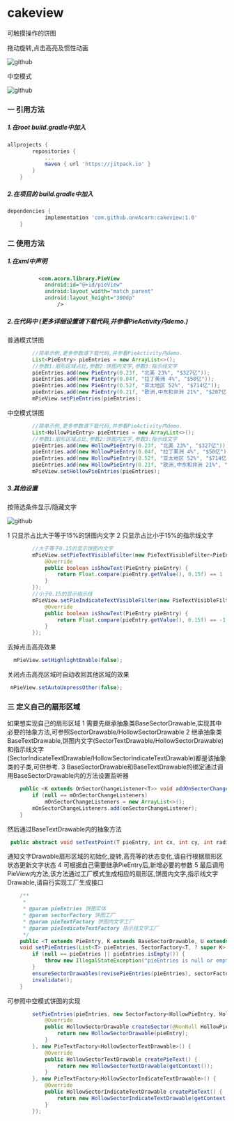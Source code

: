 # cakeview
可触摸操作的饼图

拖动旋转,点击高亮及惯性动画

![github](https://github.com/oneAcorn/cakeview/blob/master/20190506_092928.gif "拖动旋转,点击高亮及惯性动画")

中空模式

![github](https://github.com/oneAcorn/cakeview/blob/master/20190506_093340.gif "拖动旋转,点击高亮及惯性动画")

### 一 引用方法

##### 1.在root build.gradle中加入

```gradle
allprojects {
		repositories {
			...
			maven { url 'https://jitpack.io' }
		}
	}
```

##### 2.在项目的 build.gradle中加入

```gradle
dependencies {
	        implementation 'com.github.oneAcorn:cakeview:1.0'
	}
```

### 二 使用方法

##### 1.在xml中声明

```xml
          <com.acorn.library.PieView
            android:id="@+id/pieView"
            android:layout_width="match_parent"
            android:layout_height="300dp"
                />
```

##### 2.在代码中 (更多详细设置请下载代码,并参看PieActivity内demo.)

普通模式饼图

```java
        //简单示例,更多参数请下载代码,并参看PieActivity内demo.
        List<PieEntry> pieEntries = new ArrayList<>();
        //参数1:扇形区域占比,参数2:饼图内文字,参数3:指示线文字
        pieEntries.add(new PieEntry(0.23f, "北美 23%", "$327亿"));
        pieEntries.add(new PieEntry(0.04f, "拉丁美洲 4%", "$50亿"));
        pieEntries.add(new PieEntry(0.52f, "亚太地区 52%", "$714亿"));
        pieEntries.add(new PieEntry(0.21f, "欧洲,中东和非洲 21%", "$287亿"));
        mPieView.setPieEntries(pieEntries);
```

中空模式饼图

```java
        //简单示例,更多参数请下载代码,并参看PieActivity内demo.
        List<HollowPieEntry> pieEntries = new ArrayList<>();
        //参数1:扇形区域占比,参数2:饼图内文字,参数3:指示线文字
        pieEntries.add(new HollowPieEntry(0.23f, "北美 23%", "$327亿"));
        pieEntries.add(new HollowPieEntry(0.04f, "拉丁美洲 4%", "$50亿"));
        pieEntries.add(new HollowPieEntry(0.52f, "亚太地区 52%", "$714亿"));
        pieEntries.add(new HollowPieEntry(0.21f, "欧洲,中东和非洲 21%", "$287亿"));
        mPieView.setHollowPieEntries(pieEntries);
```

##### 3.其他设置

按筛选条件显示/隐藏文字

![github](https://github.com/oneAcorn/cakeview/blob/master/20190506_093532.gif "按筛选条件显示/隐藏文字")

1 只显示占比大于等于15%的饼图内文字
2 只显示占比小于15%的指示线文字

```java
        //大于等于0.15的显示饼图内文字
        mPieView.setPieTextVisibleFilter(new PieTextVisibleFilter<PieEntry>() {
            @Override
            public boolean isShowText(PieEntry pieEntry) {
                return Float.compare(pieEntry.getValue(), 0.15f) == 1 || Float.compare(pieEntry.getValue(), 0.15f) == 0;
            }
        });
        //小于0.15的显示指示线
        mPieView.setPieIndicateTextVisibleFilter(new PieTextVisibleFilter<PieEntry>() {
            @Override
            public boolean isShowText(PieEntry pieEntry) {
                return Float.compare(pieEntry.getValue(), 0.15f) == -1;
            }
        });
```

去掉点击高亮效果

```java
  mPieView.setHighlightEnable(false);
```

关闭点击高亮区域时自动收回其他区域的效果

```java
 mPieView.setAutoUnpressOther(false);
```

### 三 定义自己的扇形区域
如果想实现自己的扇形区域
1 需要先继承抽象类BaseSectorDrawable,实现其中必要的抽象方法,可参照SectorDrawable/HollowSectorDrawable
2 继承抽象类BaseTextDrawable,饼图内文字(SectorTextDrawable/HollowSectorDrawable)
和指示线文字(SectorIndicateTextDrawable/HollowSectorIndicateTextDrawable)都是该抽象类的子类,可供参考.
3 BaseSectorDrawable和BaseTextDrawable的绑定通过调用BaseSectorDrawable内的方法设置监听器
```java
    public <K extends OnSectorChangeListener<T>> void addOnSectorChangeListener(K onSectorChangeListener) {
        if (null == mOnSectorChangeListeners)
            mOnSectorChangeListeners = new ArrayList<>();
        mOnSectorChangeListeners.add(onSectorChangeListener);
    }
```

然后通过BaseTextDrawable内的抽象方法
```java
 public abstract void setTextPoint(T pieEntry, int cx, int cy, int radius, int source);
```
通知文字Drawable扇形区域的初始化,旋转,高亮等的状态变化,请自行根据扇形区状态更新文字状态
4 可根据自己需要继承PieEntry后,新增必要的参数
5 最后调用PieView内方法,该方法通过工厂模式生成相应的扇形区,饼图内文字,指示线文字Drawable,请自行实现工厂生成接口
```java
    /**
     *
     * @param pieEntries 饼图实体
     * @param sectorFactory 饼图工厂
     * @param pieTextFactory 饼图内文字工厂
     * @param pieIndicateTextFactory 指示线文字工厂
     */
    public <T extends PieEntry, K extends BaseSectorDrawable, U extends BaseTextDrawable, E extends BaseTextDrawable>
    void setPieEntries(List<T> pieEntries, SectorFactory<T, ? super K> sectorFactory, PieTextFactory<? super U> pieTextFactory, PieTextFactory<? super E> pieIndicateTextFactory) {
        if (null == pieEntries || pieEntries.isEmpty()) {
            throw new IllegalStateException("pieEntries is null or empty");
        }
        ensureSectorDrawables(revisePieEntries(pieEntries), sectorFactory, pieTextFactory, pieIndicateTextFactory);
        invalidate();
    }
```
可参照中空模式饼图的实现
```java
        setPieEntries(pieEntries, new SectorFactory<HollowPieEntry, HollowSectorDrawable>() {
            @Override
            public HollowSectorDrawable createSector(@NonNull HollowPieEntry pieEntry, int position) {
                return new HollowSectorDrawable(pieEntry);
            }
        }, new PieTextFactory<HollowSectorTextDrawable>() {
            @Override
            public HollowSectorTextDrawable createPieText() {
                return new HollowSectorTextDrawable(getContext());
            }
        }, new PieTextFactory<HollowSectorIndicateTextDrawable>() {
            @Override
            public HollowSectorIndicateTextDrawable createPieText() {
                return new HollowSectorIndicateTextDrawable(getContext());
            }
        });
```
